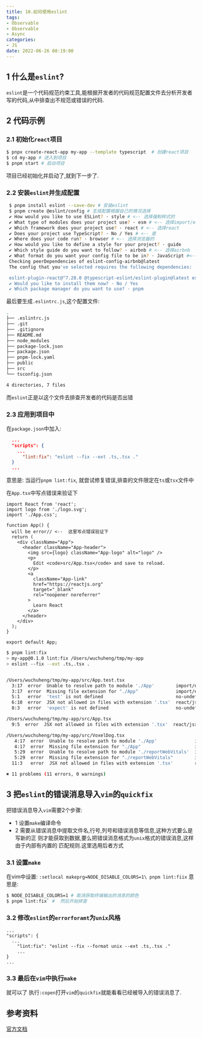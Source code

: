 ```yaml
---
title: 10.如何使用eslint
tags:
- Observable
- Observable
- Async
categories:
- JS
date: 2022-06-26 08:19:00
---
```



## 1 什么是`eslint`?

`eslint`是一个代码规范约束工具,能根据开发者的代码规范配置文件去分析开发者写的代码,从中排查出不规范或错误的代码.


## 2 代码示例

### 2.1 初始化`react`项目

``` bash
$ pnpx create-react-app my-app --template typescript  # 创建react项目
$ cd my-app # 进入到项目
$ pnpm start # 启动项目
```

项目已经初始化并启动了,就到下一步了.

### 2.2 安装`eslint`并生成配置

``` bash 
 $ pnpm install eslint --save-dev # 安装eslint
 $ pnpm create @eslint/config # 生成配置根据自己的情况选择
 ✔ How would you like to use ESLint? · style # <-- 选择强制样式的
 ✔ What type of modules does your project use? · esm # <-- 选择import/export
 ✔ Which framework does your project use? · react # <-- 选择react
 ✔ Does your project use TypeScript? · No / Yes # <-- 是
 ✔ Where does your code run? · browser # <-- 选择浏览器的
 ✔ How would you like to define a style for your project? · guide 
 ✔ Which style guide do you want to follow? · airbnb # <-- 选择airbnb
 ✔ What format do you want your config file to be in? · JavaScript #<-- 配置文件用js
 Checking peerDependencies of eslint-config-airbnb@latest
 The config that you've selected requires the following dependencies:

 eslint-plugin-react@^7.28.0 @typescript-eslint/eslint-plugin@latest eslint-config-airbnb@latest eslint@^7.32.0 || ^8.2.0 eslint-plugin-import@^2.25.3 eslint-plugin-jsx-a11y@^6.5.1 eslint-plugin-react-hooks@^4.3.0 @typescript-eslint/parser@latest
 ✔ Would you like to install them now? · No / Yes
 ✔ Which package manager do you want to use? · pnpm

```
最后要生成`.eslintrc.js`,这个配置文件:
``` bash  {2}
.
├── .eslintrc.js
├── .git
├── .gitignore
├── README.md
├── node_modules
├── package-lock.json
├── package.json
├── pnpm-lock.yaml
├── public
├── src
└── tsconfig.json

4 directories, 7 files
```
而`eslint`正是以这个文件去排查开发者的代码是否出错

### 2.3 应用到项目中
在`package.json`中加入: 
``` json title="package.json" {4}
  ...
  "scripts": {
    ...
      "lint:fix": "eslint --fix --ext .ts,.tsx ."
  }
  ...
```
意思是: 当运行`pnpm lint:fix`, 就尝试修复错误,排查的文件限定在`ts`或`tsx`文件中

在`App.tsx`中写点错误来验证下
``` tsx title="src/App.tsx" {6}
import React from 'react';
import logo from './logo.svg';
import './App.css';

function App() {
  will be error// <--  这里写点错误验证下
  return (
    <div className="App">
      <header className="App-header">
        <img src={logo} className="App-logo" alt="logo" />
        <p>
          Edit <code>src/App.tsx</code> and save to reload.
        </p>
        <a
          className="App-link"
          href="https://reactjs.org"
          target="_blank"
          rel="noopener noreferrer"
        >
          Learn React
        </a>
      </header>
    </div>
  );
}

export default App;
```

``` bash title="验证下能否排查出来"  {8-12}
$ pnpm lint:fix 
> my-app@0.1.0 lint:fix /Users/wuchuheng/tmp/my-app
> eslint --fix --ext .ts,.tsx .


/Users/wuchuheng/tmp/my-app/src/App.test.tsx
  3:17  error  Unable to resolve path to module './App'        import/no-unresolved
  3:17  error  Missing file extension for "./App"              import/extensions
  5:1   error  'test' is not defined                           no-undef
  6:10  error  JSX not allowed in files with extension '.tsx'  react/jsx-filename-extension
  8:3   error  'expect' is not defined                         no-undef

/Users/wuchuheng/tmp/my-app/src/App.tsx
  9:5  error  JSX not allowed in files with extension '.tsx'  react/jsx-filename-extension

/Users/wuchuheng/tmp/my-app/src/VoxelDog.tsx
   4:17  error  Unable to resolve path to module './App'              import/no-unresolved
   4:17  error  Missing file extension for "./App"                    import/extensions
   5:29  error  Unable to resolve path to module './reportWebVitals'  import/no-unresolved
   5:29  error  Missing file extension for "./reportWebVitals"        import/extensions
  11:3   error  JSX not allowed in files with extension '.tsx'        react/jsx-filename-extension

✖ 11 problems (11 errors, 0 warnings)
```
## 3 把`eslint`的错误消息导入`vim`的`quickfix`
把错误消息导入`vim`需要2个步骤:
* 1 设置`make`编译命令
* 2 需要从错误消息中提取文件名,行号,列号和错误消息等信息,这种方式要么是写新的正
则才能获取到数据,要么把错误消息格式为`unix`格式的错误消息,这样由于内部有内置的
匹配规则.这里选用后者方式

### 3.1 设置`make`
在vim中设置:
`:setlocal makeprg=NODE_DISABLE_COLORS=1\ pnpm lint:fiix`
意思是:
``` bash 
$ NODE_DISABLE_COLORS=1 # 取消获取终端输出的消息的颜色
$ pnpm lint:fix` #  然后开始排查
```

### 3.2 修改`eslint`的`errorforamt`为`unix`风格
``` title="package.json" {4}
...
"scripts": {
  ...
    "lint:fix": "eslint --fix --format unix --ext .ts,.tsx ."
    ...
}
...
```

### 3.3 最后在`vim`中执行`make`
就可以了
执行`:copen`打开`vim`的`quickfix`就能看看已经被导入的错误消息了.


## 参考资料

[官方文档](https://eslint.org/)





